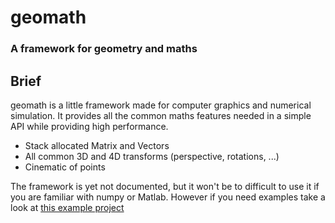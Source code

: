 # geomath
### A framework for geometry and maths

## Brief
geomath is a little framework made for computer graphics and numerical simulation. 
It provides all the common maths features needed in a simple API while providing high performance.
- Stack allocated Matrix and Vectors
- All common 3D and 4D transforms (perspective, rotations, ...)
- Cinematic of points

The framework is yet not documented, but it won't be to difficult to use it if you are familiar with numpy or Matlab.
However if you need examples take a look at [this example project](https://github.com/samiBendou/nbodies)

 